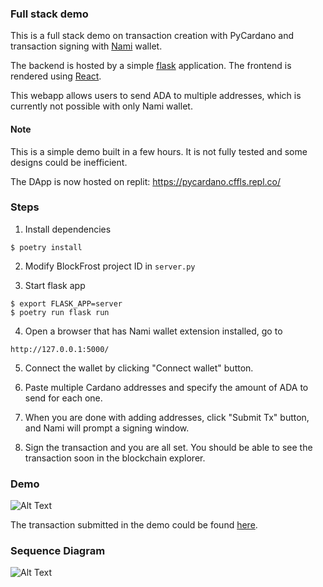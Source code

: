 ### Full stack demo

This is a full stack demo on transaction creation with PyCardano and transaction signing with
[Nami](https://namiwallet.io/) wallet. 

The backend is hosted by a simple [flask](https://flask.palletsprojects.com/en/2.0.x/) application. 
The frontend is rendered using [React](https://reactjs.org/). 

This webapp allows users to send ADA to multiple addresses, which is currently not possible with only Nami wallet.  

#### Note
This is a simple demo built in a few hours. It is not fully tested and some designs could be inefficient.

The DApp is now hosted on replit: https://pycardano.cffls.repl.co/ 

### Steps

1. Install dependencies

```shell
$ poetry install
```

2. Modify BlockFrost project ID in `server.py`

3. Start flask app

```shell
$ export FLASK_APP=server
$ poetry run flask run
```

4. Open a browser that has Nami wallet extension installed, go to 

```http://127.0.0.1:5000/```


5. Connect the wallet by clicking "Connect wallet" button. 

6. Paste multiple Cardano addresses and specify the amount of ADA to send for each one.  

7. When you are done with adding addresses, click "Submit Tx" button, and Nami will prompt a signing window.

8. Sign the transaction and you are all set. You should be able to see the transaction soon in the blockchain explorer.


### Demo

![Alt Text](demo.gif)

The transaction submitted in the demo could be found
[here](https://explorer.cardano-testnet.iohkdev.io/en/transaction?id=79476c8b257f36cf6f560d4e43b40bf853ee5c2a87e8fd6f09ab722675efcb6e).

### Sequence Diagram

![Alt Text](sequence_diagram.svg)